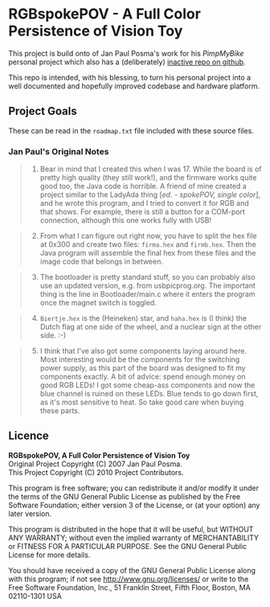 RGBspokePOV - A Full Color Persistence of Vision Toy
====================================================
This project is build onto of Jan Paul Posma's work for his *PimpMyBike* personal project which also has a (deliberately) [inactive repo on github](http://github.com/abritinthebay/PimpMyBike).

This repo is intended, with his blessing, to turn his personal project into a well documented and hopefully improved codebase and hardware platform. 

## Project Goals ##
These can be read in the `roadmap.txt` file included with these source files.

### Jan Paul's Original Notes ###

> 1. Bear in mind that I created this when I was 17. While the board is of pretty high quality (they still work!), and the firmware works quite good too, the Java code is horrible. A friend of mine created a project similar to the LadyAda thing [*ed. - spokePOV, single color*], and he wrote this program, and I tried to convert it for RGB and that shows. For example, there is still a button for a COM-port connection, although this one works fully with USB!

> 2. From what I can figure out right now, you have to split the hex file at 0x300 and create two files: `firma.hex` and `firmb.hex`. Then the Java program will assemble the final hex from these files and the image code that belongs in between.

> 3. The bootloader is pretty standard stuff, so you can probably also use an updated version, e.g. from usbpicprog.org. The important thing is the line in Bootloader/main.c where it enters the program once the magnet switch is toggled.

> 4. `Biertje.hex` is the (Heineken) star, and `haha.hex` is (I think) the Dutch flag at one side of the wheel, and a nuclear sign at the other side. :-)

> 5. I think that I've also got some components laying around here. Most interesting would be the components for the switching power supply, as this part of the board was designed to fit my components exactly. A bit of advice: spend enough money on good RGB LEDs! I got some cheap-ass components and now the blue channel is ruined on these LEDs. Blue tends to go down first, as it's most sensitive to heat. So take good care when buying these parts.

## Licence ##
**RGBspokePOV, A Full Color Persistence of Vision Toy**  
Original Project Copyright (C) 2007 Jan Paul Posma.  
This Project Copyright (C) 2010 Project Contributors.  

This program is free software; you can redistribute it and/or modify it under the terms of the GNU General Public License as published by the Free Software Foundation; either version 3 of the License, or (at your option) any later version.

This program is distributed in the hope that it will be useful, but WITHOUT ANY WARRANTY; without even the implied warranty of MERCHANTABILITY or FITNESS FOR A PARTICULAR PURPOSE.  See the GNU General Public License for more details.

You should have received a copy of the GNU General Public License along with this program; if not see http://www.gnu.org/licenses/ or write to the Free Software Foundation, Inc., 51 Franklin Street, Fifth Floor, Boston, MA 02110-1301  USA
